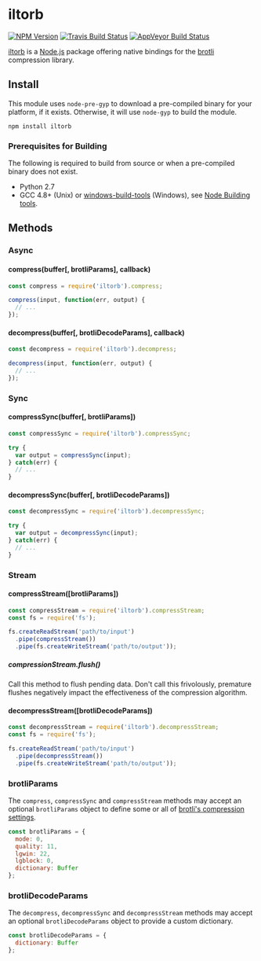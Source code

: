 # iltorb

[![NPM Version][npm-badge]][npm-url]
[![Travis Build Status][travis-badge]][travis-url]
[![AppVeyor Build Status][appveyor-badge]][appveyor-url]

[iltorb](https://www.npmjs.com/package/iltorb) is a [Node.js](https://nodejs.org) package offering native bindings for the [brotli](https://github.com/google/brotli) compression library.

## Install

This module uses `node-pre-gyp` to download a pre-compiled binary for your platform, if it exists. Otherwise, it will use `node-gyp` to build the module.

```
npm install iltorb
```

### Prerequisites for Building

The following is required to build from source or when a pre-compiled binary does not exist.

- Python 2.7
- GCC 4.8+ (Unix) or [windows-build-tools](https://github.com/felixrieseberg/windows-build-tools) (Windows), see [Node Building tools](https://github.com/nodejs/node-gyp#installation).

## Methods

### Async

#### compress(buffer[, brotliParams], callback)

```javascript
const compress = require('iltorb').compress;

compress(input, function(err, output) {
  // ...
});
```

#### decompress(buffer[, brotliDecodeParams], callback)

```javascript
const decompress = require('iltorb').decompress;

decompress(input, function(err, output) {
  // ...
});
```

### Sync

#### compressSync(buffer[, brotliParams])

```javascript
const compressSync = require('iltorb').compressSync;

try {
  var output = compressSync(input);
} catch(err) {
  // ...
}
```

#### decompressSync(buffer[, brotliDecodeParams])

```javascript
const decompressSync = require('iltorb').decompressSync;

try {
  var output = decompressSync(input);
} catch(err) {
  // ...
}
```

### Stream

#### compressStream([brotliParams])

```javascript
const compressStream = require('iltorb').compressStream;
const fs = require('fs');

fs.createReadStream('path/to/input')
  .pipe(compressStream())
  .pipe(fs.createWriteStream('path/to/output'));
```

##### compressionStream.flush()

Call this method to flush pending data. Don't call this frivolously, premature flushes negatively impact the effectiveness of the compression algorithm.

#### decompressStream([brotliDecodeParams])

```javascript
const decompressStream = require('iltorb').decompressStream;
const fs = require('fs');

fs.createReadStream('path/to/input')
  .pipe(decompressStream())
  .pipe(fs.createWriteStream('path/to/output'));
```

### brotliParams

The `compress`, `compressSync` and `compressStream` methods may accept an optional `brotliParams` object to define some or all of [brotli's compression settings](https://github.com/google/brotli/blob/66c14517cf8afcc1a1649a7833ac789366eb0b51/enc/encode.h#L50-L60).

```javascript
const brotliParams = {
  mode: 0,
  quality: 11,
  lgwin: 22,
  lgblock: 0,
  dictionary: Buffer
};
```

### brotliDecodeParams

The `decompress`, `decompressSync` and `decompressStream` methods may accept an optional `brotliDecodeParams` object to provide a custom dictionary.

```javascript
const brotliDecodeParams = {
  dictionary: Buffer
};
```

[npm-badge]: https://img.shields.io/npm/v/iltorb.svg
[npm-url]: https://www.npmjs.com/package/iltorb
[travis-badge]: https://img.shields.io/travis/MayhemYDG/iltorb.svg
[travis-url]: https://travis-ci.org/MayhemYDG/iltorb
[appveyor-badge]: https://ci.appveyor.com/api/projects/status/ysib4o1bfey84lqk/branch/master?svg=true
[appveyor-url]: https://ci.appveyor.com/project/MayhemYDG/iltorb

